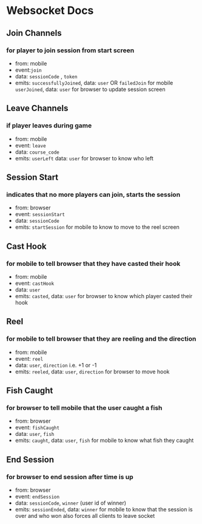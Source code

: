 # Websocket Docs

## Join Channels
### for player to join session from start screen
* from: mobile
* event:`join`
* data: `sessionCode` , `token`
* emits: `successfullyJoined`, data: `user` OR `failedJoin` for mobile
         `userJoined`, data: `user` for browser to update session screen

## Leave Channels
### if player leaves during game
* from: mobile
* event: `leave`
* data: `course_code`
* emits: `userLeft` data: `user` for browser to know who left

## Session Start
### indicates that no more players can join, starts the session
* from: browser
* event: `sessionStart`
* data: `sessionCode`
* emits: `startSession` for mobile to know to move to the reel screen

## Cast Hook
### for mobile to tell browser that they have casted their hook
* from: mobile
* event: `castHook`
* data: `user`
* emits: `casted`, data: `user` for browser to know which player casted their hook

## Reel
### for mobile to tell browser that they are reeling and the direction
* from: mobile
* event: `reel`
* data: `user`, `direction` i.e. +1 or -1
* emits: `reeled`, data: `user`, `direction` for browser to move hook

## Fish Caught
### for browser to tell mobile that the user caught a fish
* from: browser
* event: `fishCaught`
* data: `user`, `fish`
* emits: `caught`, data: `user`, `fish` for mobile to know what fish they caught

## End Session
### for browser to end session after time is up
* from: browser
* event: `endSession`
* data: `sessionCode`, `winner` (user id of winner)
* emits: `sessionEnded`, data: `winner` for mobile to know that the session is over and who won
         also forces all clients to leave socket
